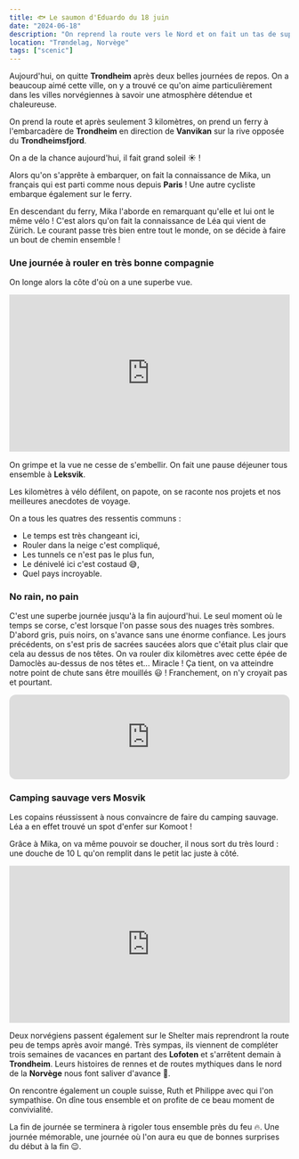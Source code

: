 ```yaml
---
title: 🐟 Le saumon d'Eduardo du 18 juin
date: "2024-06-18"
description: "On reprend la route vers le Nord et on fait un tas de superbes rencontres !"
location: "Trøndelag, Norvège"
tags: ["scenic"]
---
```


Aujourd'hui, on quitte **Trondheim** après deux belles journées de repos. On a beaucoup aimé cette ville, on y a trouvé ce qu'on aime particulièrement dans les villes norvégiennes à savoir une atmosphère détendue et chaleureuse.

On prend la route et après seulement 3 kilomètres, on prend un ferry à l'embarcadère de **Trondheim** en direction de **Vanvikan** sur la rive opposée du **Trondheimsfjord**.

On a de la chance aujourd'hui, il fait grand soleil ☀️ !

Alors qu'on s'apprête à embarquer, on fait la connaissance de Mika, un français qui est parti comme nous depuis **Paris** ! Une autre cycliste embarque également sur le ferry.

En descendant du ferry, Mika l'aborde en remarquant qu'elle et lui ont le même vélo ! C'est alors qu'on fait la connaissance de Léa qui vient de Zürich. Le courant passe très bien entre tout le monde, on se décide à faire un bout de chemin ensemble !

### Une journée à rouler en très bonne compagnie

On longe alors la côte d'où on a une superbe vue.

<div style="width: 100%; height: 0; position: relative; padding-bottom: 56%;"><iframe src="https://giphy.com/embed/7PMZ8tDVc6SPu" style="top: 0; left: 0; width: 100%; height: 100%; position: absolute; border: 0;" allowfullscreen scrolling="no" allow="encrypted-media;" class="giphy-embed"></iframe></div>

On grimpe et la vue ne cesse de s'embellir. On fait une pause déjeuner tous ensemble à **Leksvik**.

Les kilomètres à vélo défilent, on papote, on se raconte nos projets et nos meilleures anecdotes de voyage.

On a tous les quatres des ressentis communs :

- Le temps est très changeant ici,
- Rouler dans la neige c'est compliqué,
- Les tunnels ce n'est pas le plus fun,
- Le dénivelé ici c'est costaud 😅,
- Quel pays incroyable.

### No rain, no pain

C'est une superbe journée jusqu'à la fin aujourd'hui. Le seul moment où le temps se corse, c'est lorsque l'on passe sous des nuages très sombres. D'abord gris, puis noirs, on s'avance sans une énorme confiance. Les jours précédents, on s'est pris de sacrées saucées alors que c'était plus clair que cela au dessus de nos têtes. On va rouler dix kilomètres avec cette épée de Damoclès au-dessus de nos têtes et... Miracle ! Ça tient, on va atteindre notre point de chute sans être mouillés 😃 ! Franchement, on n'y croyait pas et pourtant.

<iframe style="border-radius:12px" src="https://open.spotify.com/embed/track/4lAYMPLPFOovwTCmtTt9b5?utm_source=generator" width="100%" height="152" frameBorder="0" allow="autoplay; clipboard-write; encrypted-media; picture-in-picture" loading="lazy"></iframe>

### Camping sauvage vers Mosvik

Les copains réussissent à nous convaincre de faire du camping sauvage. Léa a en effet trouvé un spot d'enfer sur Komoot !

Grâce à Mika, on va même pouvoir se doucher, il nous sort du très lourd : une douche de 10 L qu'on remplit dans le petit lac juste à côté.

<div style="width: 100%; height: 0; position: relative; padding-bottom: 56%;"><iframe src="https://giphy.com/embed/xgIE7sqLdaQta" style="top: 0; left: 0; width: 100%; height: 100%; position: absolute; border: 0;" allowfullscreen scrolling="no" allow="encrypted-media;" class="giphy-embed"></iframe></div>

Deux norvégiens passent également sur le Shelter mais reprendront la route peu de temps après avoir mangé. Très sympas, ils viennent de compléter trois semaines de vacances en partant des **Lofoten** et s'arrêtent demain à **Trondheim**. Leurs histoires de rennes et de routes mythiques dans le nord de la **Norvège** nous font saliver d'avance 🤩.

On rencontre également un couple suisse, Ruth et Philippe avec qui l'on sympathise. On dîne tous ensemble et on profite de ce beau moment de convivialité.

La fin de journée se terminera à rigoler tous ensemble près du feu 🔥. Une journée mémorable, une journée où l'on aura eu que de bonnes surprises du début à la fin 😉.
